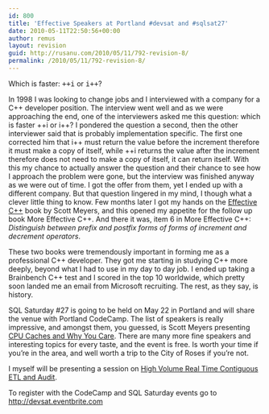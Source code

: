 ```yaml
---
id: 800
title: 'Effective Speakers at Portland #devsat and #sqlsat27'
date: 2010-05-11T22:50:56+00:00
author: remus
layout: revision
guid: http://rusanu.com/2010/05/11/792-revision-8/
permalink: /2010/05/11/792-revision-8/
---
```

Which is faster: <tt>++i</tt> or <tt>i++</tt>?

In 1998 I was looking to change jobs and I interviewed with a company for a C++ developer position. The interview went well and as we were approaching the end, one of the interviewers asked me this question: which is faster ++i or i++? I pondered the question a second, then the other interviewer said that is probably implementation specific. The first one corrected him that i++ must return the value before the increment therefore it must make a copy of itself, while ++i returns the value after the increment therefore does not need to make a copy of itself, it can return itself. With this my chance to actually answer the question and their chance to see how I approach the problem were gone, but the interview was finished anyway as we were out of time. I got the offer from them, yet I ended up with a different company. But that question lingered in my mind, I though what a clever little thing to know. Few months later I got my hands on the <a href="http://www.aristeia.com/books.html" target="_blank">Effective C++</a> book by Scott Meyers, and this opened my appetite for the follow up book More Effective C++. And there it was, item 6 in More Effective C++: _Distinguish between prefix and postfix forms of forms of increment and decrement operators_.

These two books were tremendously important in forming me as a professional C++ developer. They got me starting in studying C++ more deeply, beyond what I had to use in my day to day job. I ended up taking a Brainbench C++ test and I scored in the top 10 worldwide, which pretty soon landed me an email from Microsoft recruiting. The rest, as they say, is history.

SQL Saturday #27 is going to be held on May 22 in Portland and will share the venue with Portland CodeCamp. The list of speakers is really impressive, and amongst them, you guessed, is Scott Meyers presenting <a href="http://portlandcodecamp.org/2010/Sessions/Details/77" target="_blank">CPU Caches and Why You Care</a>. There are many more fine speakers and interesting topics for every taste, and the event is free. Is worth your time if you&#8217;re in the area, and well worth a trip to the City of Roses if you&#8217;re not.

I myself will be presenting a session on <a href="http://sqlsaturday.com/viewsession.aspx?sat=27&#038;sessionid=1708" target="_blank">High Volume Real Time Contiguous ETL and Audit</a>.

To register with the CodeCamp and SQL Saturday events go to <http://devsat.eventbrite.com>